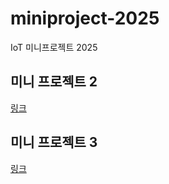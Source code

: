 # miniproject-2025
IoT 미니프로젝트 2025

## 미니 프로젝트 2
[링크](./miniproject2/README.md)


## 미니 프로젝트 3
[링크](./miniproject3/README.md)

